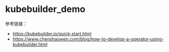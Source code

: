 # kubebuilder_demo
参考链接：
* https://kubebuilder.io/quick-start.html
* https://www.chenshaowen.com/blog/how-to-develop-a-operator-using-kubebuilder.html
